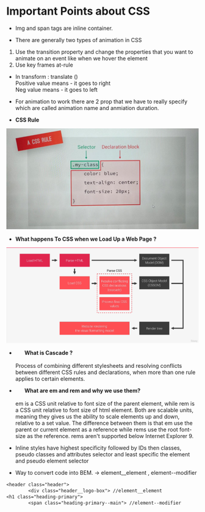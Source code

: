 # Important Points about CSS

* Img and span tags are inline container.

* There are generally two types of animation in CSS <br>
1. Use the transition property and change the properties that you want to animate on an event like when we hover the element
2. Use key frames at-rule

* In transform : translate () <br>
Positive value means - it goes to right <br>
Neg value means - it goes to left

* For animation to work there are 2 prop that we have to really specify which are called animation name and anmiation duration.


* <b> CSS Rule </b>
<img src = '/ImagesReadme/CSSRule.jfif' alt = 'CSS Rule'>

* <b> What happens To CSS when we Load Up a Web Page ? </b>
<img src = '/ImagesReadme/LoadWebPage.png' alt = 'What happens To CSS when we Load Up a Web Page'>

* <b><ul> What is Cascade ? </ul></b> <br>
Process of combining different stylesheets and resolving conflicts between different CSS rules and declarations, when more than one rule applies to certain elements. 

* <b><ul> What  are <b>em</b> and <b>rem</b> and why we use them? </ul></b> <br>
em is a CSS unit relative to font size of the parent element, while rem is a CSS unit relative to font size of html element. Both are scalable units, meaning they gives us the ability to scale elements up and down, relative to a set value. The difference between them is that em use the parent or current element as a reference while rems use the root font-size as the reference. rems aren't supported below Internet Explorer 9. 

* Inline styles have highest specificity followed by IDs then classes, pseudo classes and attributes selector and least specific the element and pseudo element selector

* Way to convert code into BEM. -> element__element , element--modifier
```
<header class="header"> 
        <div class="header__logo-box"> //element__element 
<h1 class="heading-primary">
        <span class="heading-primary--main"> //element--modifier

